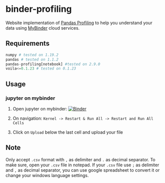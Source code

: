 # binder-profiling

Website implementation of [Pandas Profiling](https://github.com/pandas-profiling/pandas-profiling) to help you understand your data using [MyBinder](https://mybinder.org/) cloud services.

## Requirements

```python
numpy # tested on 1.19.2
pandas # tested on 1.1.2
pandas-profiling[notebook] #tested on 2.9.0
voila<=0.1.23 # tested on 0.1.23
```

## Usage

### jupyter on mybinder

1. Open jupyter on mybinder: [![Binder](https://mybinder.org/badge_logo.svg)](https://mybinder.org/v2/gh/yasirroni/binder-profiling/master?filepath=%2Fbinder-profiling.ipynb)

2. On navigation: `Kernel -> Restart & Run All -> Restart and Run All Cells`

3. Click on `Upload` below the last cell and upload your file

<!---
Voila profiling ended up not showing
-->
<!---
### voila on mybinder
1. Open voila on mybinder: [![Binder](https://mybinder.org/badge_logo.svg)](https://mybinder.org/v2/gh/yasirroni/binder-profiling/master?urlpath=%2Fvoila%2Frender%2Fbinder-profiling.ipynb)
-->

<!---
Profiling using colab stopped at middle
-->
<!---
### jupyter on colab
1. Open jupyter on colab*: [![Open In Colab](https://colab.research.google.com/assets/colab-badge.svg)](https://colab.research.google.com/github/yasirroni/binder-profiling/blob/master/binder-profiling.ipynb)

2. Add the following code before the first cell:
```bash
!pip install -U pandas-profiling[notebook]
```

3. `Runtime -> Run all`
-->

## Note

Only accept `.csv` format with `,` as delimiter and `.` as decimal separator. To make sure, open your `.csv` file in notepad. If your `.csv` file use `;` as delimiter and `,` as decimal separator, you can use google spreadsheet to convert it or change your windows language settings.
